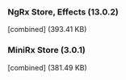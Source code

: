 ### NgRx Store, Effects (13.0.2)

[combined] (393.41 KB)

### MiniRx Store (3.0.1)

[combined] (381.49 KB)
